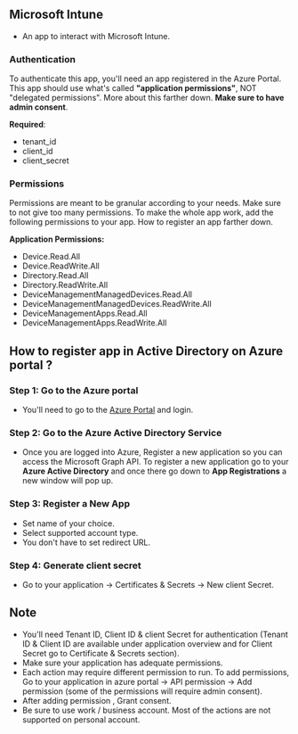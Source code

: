 ## Microsoft Intune
- An app to interact with Microsoft Intune.

### Authentication
To authenticate this app, you'll need an app registered in the Azure Portal. This app should use what's called **"application permissions"**, NOT "delegated permissions". More about this farther down. **Make sure to have admin consent**.

**Required**:
- tenant_id
- client_id
- client_secret

### Permissions
Permissions are meant to be granular according to your needs. Make sure to not give too many permissions. To make the whole app work, add the following permissions to your app. How to register an app farther down.

**Application Permissions:**
- Device.Read.All
- Device.ReadWrite.All
- Directory.Read.All
- Directory.ReadWrite.All
- DeviceManagementManagedDevices.Read.All
- DeviceManagementManagedDevices.ReadWrite.All
- DeviceManagementApps.Read.All
- DeviceManagementApps.ReadWrite.All

## How to register app in Active Directory on Azure portal ?

### Step 1: Go to the Azure portal

 - You'll need to go to the [Azure Portal](https://portal.azure.com/#blade/Microsoft_AAD_RegisteredApps/ApplicationsListBlade) and login.

### Step 2: Go to the Azure Active Directory Service

- Once you are logged into Azure, Register a new application so you can access
the Microsoft Graph API. To register a new application go to your **Azure Active Directory**
and once there go down to **App Registrations** a new window will pop up.

### Step 3: Register a New App
- Set name of your choice.
- Select supported account type.
- You don't have to set redirect URL.

### Step 4: Generate client secret
- Go to your application &#8594; Certificates & Secrets &#8594; New client Secret.

## Note
- You'll need Tenant ID, Client ID & client Secret for authentication (Tenant ID & Client ID are available under application overview and for Client Secret  go to Certificate & Secrets section).
- Make sure your application has adequate permissions.
- Each action may require different permission to run. To add permissions, Go to your application in azure portal &#8594; API permission &#8594; Add permission (some of the permissions will require admin consent).
- After adding permission , Grant consent.
- Be sure to use work / business account. Most of the actions are not supported on personal account.
